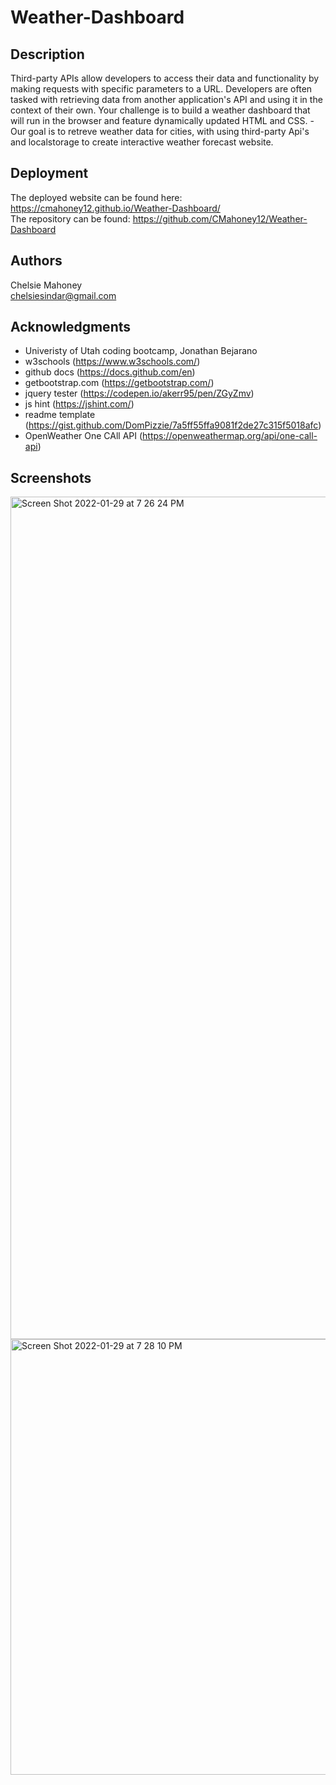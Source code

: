 # Weather-Dashboard

## Description

Third-party APIs allow developers to access their data and functionality by making requests with specific parameters to a URL. Developers are often tasked with retrieving data from another application's API and using it in the context of their own. Your challenge is to build a weather dashboard that will run in the browser and feature dynamically updated HTML and CSS.
-Our goal is to retreve weather data for cities, with using third-party Api's and localstorage to create interactive weather forecast website.


## Deployment 

The deployed website can be found here: https://cmahoney12.github.io/Weather-Dashboard/  
The repository can be found: https://github.com/CMahoney12/Weather-Dashboard  


## Authors

Chelsie Mahoney  
chelsiesindar@gmail.com  



## Acknowledgments

* Univeristy of Utah coding bootcamp, Jonathan Bejarano
* w3schools (https://www.w3schools.com/)  
* github docs (https://docs.github.com/en)  
* getbootstrap.com (https://getbootstrap.com/)  
* jquery tester (https://codepen.io/akerr95/pen/ZGyZmv)  
* js hint (https://jshint.com/)  
* readme template (https://gist.github.com/DomPizzie/7a5ff55ffa9081f2de27c315f5018afc)  
* OpenWeather One CAll API (https://openweathermap.org/api/one-call-api)  


## Screenshots
<img width="1348" alt="Screen Shot 2022-01-29 at 7 26 24 PM" src="https://user-images.githubusercontent.com/93498408/151684428-dfcf733e-64aa-4870-898d-f259d9ff2e05.png">  

<img width="697" alt="Screen Shot 2022-01-29 at 7 28 10 PM" src="https://user-images.githubusercontent.com/93498408/151684431-1e1abed8-e228-4682-ad8d-5a9702e5df00.png">
